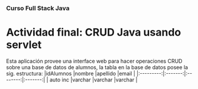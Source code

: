 ### Curso Full Stack Java
# Actividad final: CRUD Java usando servlet

Esta aplicación provee una interface web para hacer operaciones CRUD sobre una base de datos de alumnos, la tabla en la base de datos posee la sig. estructura:
|idAlumnos  |nombre   |apellido  |email    |
|:---------:|:-------:|:--------:|:-------:|
| auto inc  |varchar  |varchar   |varchar  |
